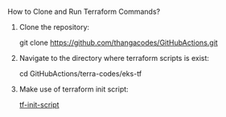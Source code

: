 How to Clone and Run Terraform Commands?

1) Clone the repository:
   
   git clone https://github.com/thangacodes/GitHubActions.git
   
3) Navigate to the directory where terraform scripts is exist:

   cd GitHubActions/terra-codes/eks-tf
   
4) Make use of terraform init script:

   [tf-init-script](https://github.com/thangacodes/terraform_usecases)
